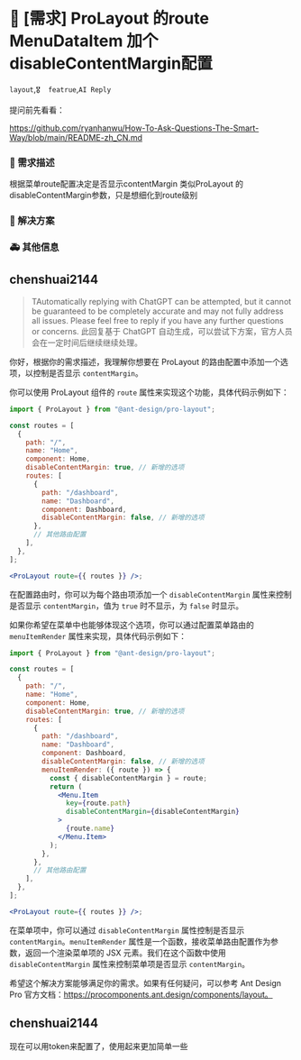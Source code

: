 # 👑 [需求] ProLayout 的route MenuDataItem 加个disableContentMargin配置

`layout`,`🎖️  featrue`,`AI Reply`

提问前先看看：

https://github.com/ryanhanwu/How-To-Ask-Questions-The-Smart-Way/blob/main/README-zh_CN.md

### 🥰 需求描述

根据菜单route配置决定是否显示contentMargin
类似ProLayout 的 disableContentMargin参数，只是想细化到route级别

<!--
详细地描述需求，让大家都能理解
-->

### 🧐 解决方案

<!--
如果你有解决方案，在这里清晰地阐述
-->

### 🚑 其他信息

<!--
如截图等其他信息可以贴在这里
-->

## chenshuai2144

> TAutomatically replying with ChatGPT can be attempted, but it cannot be guaranteed to be completely accurate and may not fully address all issues. Please feel free to reply if you have any further questions or concerns.
> 此回复基于 ChatGPT 自动生成，可以尝试下方案，官方人员会在一定时间后继续继续处理。

你好，根据你的需求描述，我理解你想要在 ProLayout 的路由配置中添加一个选项，以控制是否显示 `contentMargin`。

你可以使用 ProLayout 组件的 `route` 属性来实现这个功能，具体代码示例如下：

```jsx
import { ProLayout } from "@ant-design/pro-layout";

const routes = [
  {
    path: "/",
    name: "Home",
    component: Home,
    disableContentMargin: true, // 新增的选项
    routes: [
      {
        path: "/dashboard",
        name: "Dashboard",
        component: Dashboard,
        disableContentMargin: false, // 新增的选项
      },
      // 其他路由配置
    ],
  },
];

<ProLayout route={{ routes }} />;
```

在配置路由时，你可以为每个路由项添加一个 `disableContentMargin` 属性来控制是否显示 `contentMargin`，值为 `true` 时不显示，为 `false` 时显示。

如果你希望在菜单中也能够体现这个选项，你可以通过配置菜单路由的 `menuItemRender` 属性来实现，具体代码示例如下：

```jsx
import { ProLayout } from "@ant-design/pro-layout";

const routes = [
  {
    path: "/",
    name: "Home",
    component: Home,
    disableContentMargin: true, // 新增的选项
    routes: [
      {
        path: "/dashboard",
        name: "Dashboard",
        component: Dashboard,
        disableContentMargin: false, // 新增的选项
        menuItemRender: ({ route }) => {
          const { disableContentMargin } = route;
          return (
            <Menu.Item
              key={route.path}
              disableContentMargin={disableContentMargin}
            >
              {route.name}
            </Menu.Item>
          );
        },
      },
      // 其他路由配置
    ],
  },
];

<ProLayout route={{ routes }} />;
```

在菜单项中，你可以通过 `disableContentMargin` 属性控制是否显示 `contentMargin`。`menuItemRender` 属性是一个函数，接收菜单路由配置作为参数，返回一个渲染菜单项的 JSX 元素。我们在这个函数中使用 `disableContentMargin` 属性来控制菜单项是否显示 `contentMargin`。

希望这个解决方案能够满足你的需求。如果有任何疑问，可以参考 Ant Design Pro 官方文档：https://procomponents.ant.design/components/layout。

## chenshuai2144

现在可以用token来配置了，使用起来更加简单一些
